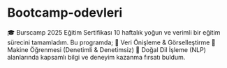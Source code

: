 # Bootcamp-odevleri
🎓 Burscamp 2025 Eğitim Sertifikası  10 haftalık yoğun ve verimli bir eğitim sürecini tamamladım. Bu programda; 🔹 Veri Önişleme &amp; Görselleştirme 🔹 Makine Öğrenmesi (Denetimli &amp; Denetimsiz) 🔹 Doğal Dil İşleme (NLP)  alanlarında kapsamlı bilgi ve deneyim kazanma fırsatı buldum.  
